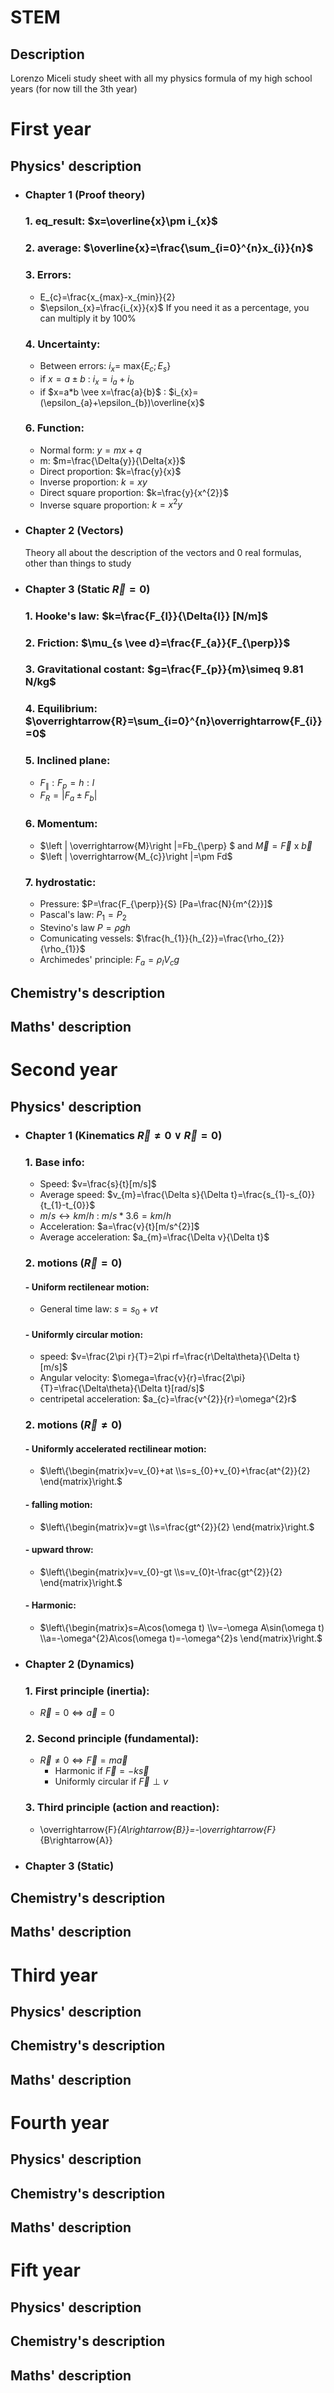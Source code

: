# STEM
  ## Description
   Lorenzo Miceli study sheet with all my physics formula of my high school years (for now till the 3th year)

# First year
   ## Physics' description
   - ### Chapter 1 (Proof theory)
     ### 1. eq_result: $x=\overline{x}\pm i_{x}$
     ### 2. average: $\overline{x}=\frac{\sum_{i=0}^{n}x_{i}}{n}$
     ### 3. Errors:
       - E_{c}=\frac{x_{max}-x_{min}}{2}
       - $\epsilon_{x}=\frac{i_{x}}{x}$ 
       If you need it as a percentage, you can multiply it by 100%
     ### 4. Uncertainty:
       - Between errors: $i_{x}=$ max{$E_{c};E_{s}$}
       - if $x=a\pm b$ : $i_{x}=i_{a}+i_{b}$
       - if $x=a*b \vee x=\frac{a}{b}$ : $i_{x}=(\epsilon_{a}+\epsilon_{b})\overline{x}$
     ### 6. Function:
       - Normal form: $y=mx+q$
       - m: $m=\frac{\Delta{y}}{\Delta{x}}$
       - Direct proportion: $k=\frac{y}{x}$
       - Inverse proportion: $k=xy$
       - Direct square proportion: $k=\frac{y}{x^{2}}$
       - Inverse square proportion: $k=x^{2}y$
   - ### Chapter 2 (Vectors)
     Theory all about the description of the vectors and 0 real formulas, other than things to study
   - ### Chapter 3 (Static $\overrightarrow{R}=0$)
     ### 1. Hooke's law: $k=\frac{F_{l}}{\Delta{l}} [N/m]$
     ### 2. Friction: $\mu_{s \vee d}=\frac{F_{a}}{F_{\perp}}$
     ### 3. Gravitational costant: $g=\frac{F_{p}}{m}\simeq 9.81 N/kg$
     ### 4. Equilibrium: $\overrightarrow{R}=\sum_{i=0}^{n}\overrightarrow{F_{i}}=0$
     ### 5. Inclined plane:
       - $F_{\parallel}:F_{p}=h:l$
       - $F_{R}=\left | F_{a}\pm F_{b}\right |$
     ### 6. Momentum: 
       - $\left | \overrightarrow{M}\right |=Fb_{\perp} $ and $\overrightarrow{M}=\overrightarrow{F}$ x $\overrightarrow{b}$   
       - $\left | \overrightarrow{M_{c}}\right |=\pm Fd$
     ### 7. hydrostatic:
       - Pressure: $P=\frac{F_{\perp}}{S} [Pa=\frac{N}{m^{2}}]$
       - Pascal's law: $P_{1}=P_{2}$
       - Stevino's law $P=\rho gh$
       - Comunicating vessels: $\frac{h_{1}}{h_{2}}=\frac{\rho_{2}}{\rho_{1}}$
       - Archimedes' principle: $F_{a}=\rho_{l}V_{c}g$

   ## Chemistry's description
    
   ## Maths' description
    
# Second year
   ## Physics' description
   - ### Chapter 1 (Kinematics $\overrightarrow{R}\neq0\vee \overrightarrow{R}=0$) 
     ### 1. Base info:
       - Speed: $v=\frac{s}{t}[m/s]$
       - Average speed: $v_{m}=\frac{\Delta s}{\Delta t}=\frac{s_{1}-s_{0}}{t_{1}-t_{0}}$
       - $m/s\leftrightarrow km/h$ : $m/s*3.6=km/h$
       - Acceleration: $a=\frac{v}{t}[m/s^{2}]$
       - Average acceleration: $a_{m}=\frac{\Delta v}{\Delta t}$
     ### 2. motions ($\overrightarrow{R}=0$)
       #### - Uniform rectilenear motion:
      - General time law: $s=s_{0}+vt$
       #### - Uniformly circular motion:
      - speed: $v=\frac{2\pi r}{T}=2\pi rf=\frac{r\Delta\theta}{\Delta t}[m/s]$
      - Angular velocity: $\omega=\frac{v}{r}=\frac{2\pi}{T}=\frac{\Delta\theta}{\Delta t}[rad/s]$ 
      - centripetal acceleration: $a_{c}=\frac{v^{2}}{r}=\omega^{2}r$
     ### 2. motions ($\overrightarrow{R}\neq0$)
       #### - Uniformly accelerated rectilinear motion:
      -  $\left\{\begin{matrix}v=v_{0}+at
           \\s=s_{0}+v_{0}+\frac{at^{2}}{2}
          \end{matrix}\right.$
       #### - falling motion:
      - $\left\{\begin{matrix}v=gt
          \\s=\frac{gt^{2}}{2}
         \end{matrix}\right.$
       #### - upward throw:
      - $\left\{\begin{matrix}v=v_{0}-gt
          \\s=v_{0}t-\frac{gt^{2}}{2}
         \end{matrix}\right.$
       #### - Harmonic:
      - $\left\{\begin{matrix}s=A\cos(\omega t)
          \\v=-\omega A\sin(\omega t)
          \\a=-\omega^{2}A\cos(\omega t)=-\omega^{2}s
         \end{matrix}\right.$
   - ### Chapter 2 (Dynamics)
     ### 1. First principle (inertia): 
     - $\overrightarrow{R}=0\Leftrightarrow \overrightarrow{a}=0$
     ### 2. Second principle (fundamental):
     - $\overrightarrow{R}\neq0\Leftrightarrow\overrightarrow{F}=m\overrightarrow{a}$
         - Harmonic if $\overrightarrow{F}=-k\overrightarrow{s}$
         - Uniformly circular if $\overrightarrow{F}\perp v$
     ### 3. Third principle (action and reaction):
     - \overrightarrow{F}_{A\rightarrow{B}}=-\overrightarrow{F}_{B\rightarrow{A}}
   - ### Chapter 3 (Static)

   ## Chemistry's description
    
   ## Maths' description
    
# Third year
   ## Physics' description
   
   ## Chemistry's description
    
   ## Maths' description
    
# Fourth year
   ## Physics' description
   
   ## Chemistry's description
    
   ## Maths' description
    
# Fift year
   ## Physics' description
   
   ## Chemistry's description
    
   ## Maths' description
    
